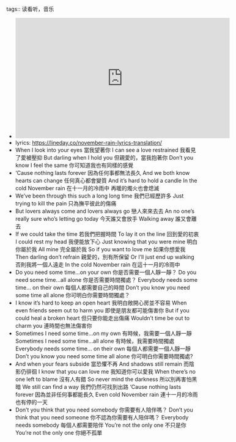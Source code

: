 tags:: 读看听，音乐

- <iframe width="560" height="315" src="https://www.youtube.com/embed/8SbUC-UaAxE" title="YouTube video player" frameborder="0" allow="accelerometer; autoplay; clipboard-write; encrypted-media; gyroscope; picture-in-picture" allowfullscreen></iframe>
- lyrics: https://lineday.co/november-rain-lyrics-translation/
- When I look into your eyes
  當我望著你
  I can see a love restrained
  我看見了愛被壓抑
  But darling when I hold you
  但親愛的，當我抱著你
  Don’t you know I feel the same
  你可知道我也有同樣的感覺
- ‘Cause nothing lasts forever
  因為任何事都無法長久
  And we both know hearts can change
  任何真心都會變質
  And it’s hard to hold a candle
  In the cold November rain
  在十一月的冷雨中
  再暖的燭火也會熄滅
- We’ve been through this such a long long time
  我們已經歷許多
  Just trying to kill the pain
  只為撫平彼此的傷痛
- But lovers always come and lovers always go
  戀人來來去去
  An no one’s really sure who’s letting go today
  今天誰又會放手
  Walking away
  誰又會離去
- If we could take the time
  若我們把握時間
  To lay it on the line
  回到愛的初衷
  I could rest my head
  我便能放下心
  Just knowing that you were mine
  明白你屬於我
  All mine
  完全屬於我
  So if you want to love me
  如果你想愛我
  Then darling don’t refrain
  親愛的，別有所保留
  Or I’ll just end up walking
  否則我將一個人遠走
  In the cold November rain
  在這十一月的冷雨中
- Do you need some time…on your own
  你是否需要一個人靜一靜？
  Do you need some time…all alone
  你是否需要時間獨處？
  Everybody needs some time… on their own
  每個人都需要自己的時間
  Don’t you know you need some time all alone
  你可明白你需要時間獨處？
- I know it’s hard to keep an open heart
  我明白敞開心房並不容易
  When even friends seem out to harm you
  即使是朋友都可能傷害你
  But if you could heal a broken heart
  但只要你能走出傷痛
  Wouldn’t time be out to charm you
  連時間也無法傷害你
- Sometimes I need some time…on my own
  有時候，我需要一個人靜一靜
  Sometimes I need some time…all alone
  有時候，我需要時間獨處
  Everybody needs some time… on their own
  每個人都需要一個人靜一靜
  Don’t you know you need some time all alone
  你可明白你需要時間獨處?
- And when your fears subside
  當恐懼不再
  And shadows still remain
  而陰影仍徘徊
  I know that you can love me
  我知道你可以愛我
  When there’s no one left to blame
  沒有人有錯
  So never mind the darkness
  所以別再害怕黑暗
  We still can find a way
  我們仍然可找到出路
  ‘Cause nothing lasts forever
  因為並非任何事都能長久
  Even cold November rain
  連十一月的冷雨也有停的一天
- Don’t you think that you need somebody
  你需要有人陪伴嗎？
  Don’t you think that you need someone
  你不認為你需要有人陪伴嗎？
  Everybody needs somebody
  每個人都需要陪伴
  You’re not the only one
  不只是你
  You’re not the only one
  你絕不孤單